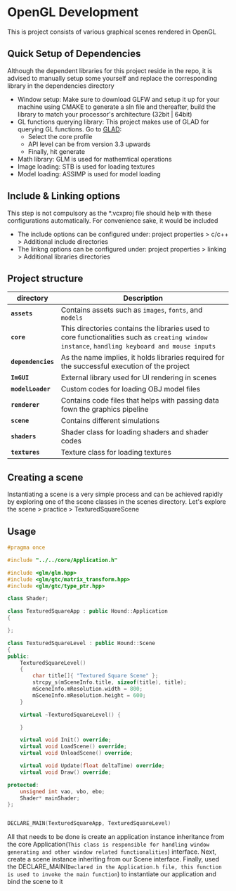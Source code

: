 # OpenGL Development
This is project consists of various graphical scenes rendered in OpenGL

## Quick Setup of Dependencies

Although the dependent libraries for this project reside in the repo, it is advised to manually setup some yourself and replace the corresponding library in the dependencies directory
- Window setup: Make sure to download GLFW and setup it up for your machine using CMAKE to generate a sln file and thereafter, build the library to match your processor's architecture (32bit | 64bit)
- GL functions querying library: This project makes use of GLAD for querying GL functions. Go to [GLAD](https://nextjs.org/):
	- Select the core profile
	- API level can be from version 3.3 upwards
	- Finally, hit generate
- Math library: GLM is used for mathemtical operations
- Image loading: STB is used for loading textures
- Model loading: ASSIMP is used for model loading

## Include & Linking options

This step is not compulsory as the *.vcxproj file should help with these configurations automatically. For convenience sake, it would be included
- The include options can be configured under: project properties > c/c++ > Additional include directories
- The linkng options can be configured under: project properties > linking > Additional libraries directories

## Project structure

| directory | Description |
|---|---|
| **`assets`** | Contains assets such as `images`, `fonts`, and `models` |
| **`core`** | This directories contains the libraries used to core functionalities such as `creating window instance`, `handling keyboard and mouse inputs` |
| **`dependencies`** | As the name implies, it holds libraries required for the successful execution of the project |
| **`ImGUI`** | External library used for UI rendering in scenes |
| **`modelLoader`** | Custom codes for loading OBJ model files |
| **`renderer`** | Contains code files that helps with passing data fown the graphics pipeline |
| **`scene`** | Contains different simulations |
| **`shaders`** | Shader class for loading shaders and shader codes |
| **`textures`** | Texture class for loading textures |

## Creating a scene

Instantiating a scene is a very simple process and can be achieved rapidly by exploring one of the scene classes in the scenes directory. Let's explore the scene > practice > TexturedSquareScene

## Usage

```C++
#pragma once

#include "../../core/Application.h"

#include <glm/glm.hpp>
#include <glm/gtc/matrix_transform.hpp>
#include <glm/gtc/type_ptr.hpp>

class Shader;

class TexturedSquareApp : public Hound::Application
{

};

class TexturedSquareLevel : public Hound::Scene
{
public:
	TexturedSquareLevel()
	{
		char title[]{ "Textured Square Scene" };
		strcpy_s(mSceneInfo.title, sizeof(title), title);
		mSceneInfo.mResolution.width = 800;
		mSceneInfo.mResolution.height = 600;
	}

	virtual ~TexturedSquareLevel() {

	}

	virtual void Init() override;
	virtual void LoadScene() override;
	virtual void UnloadScene() override;

	virtual void Update(float deltaTime) override;
	virtual void Draw() override;

protected:
	unsigned int vao, vbo, ebo;
	Shader* mainShader;
};


DECLARE_MAIN(TexturedSquareApp, TexturedSquareLevel)
```

All that needs to be done is create an application instance inheritance from the core Application(`This class is responsible for handling window generating and other window related functionalities`) interface.
Next, create a scene instance inheriting from our Scene interface. Finally, used the DECLARE_MAIN(`Declared in the Application.h file, this function is used to invoke the main function`) to instantiate our application and bind the scene to it



